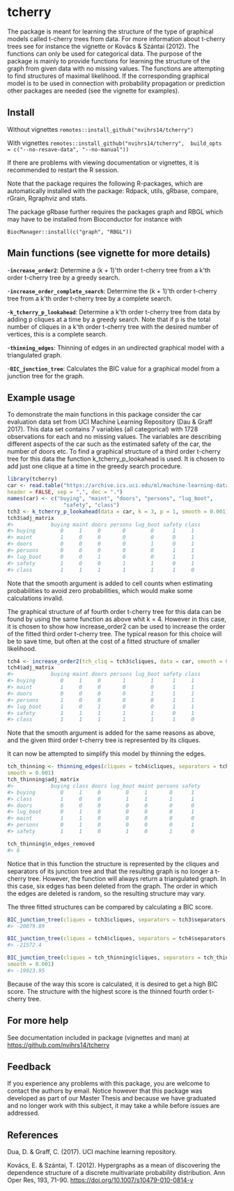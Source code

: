 # tcherry

The package is meant for learning the structure of the type of graphical models called t-cherry trees from data. For more information about t-cherry trees see for instance the vignette or Kovács & Szántai (2012). The functions can only be used for categorical data. The purpose of the package is mainly to provide functions for learning the structure of the graph from given data with no missing values. The functions are attempting to find structures of maximal likelihood. If the corresponding graphical model is to be used in connection with probability propagation or prediction other packages are needed (see the vignette for examples). 

## Install

Without vignettes
`remotes::install_github("nvihrs14/tcherry")`

With vignettes
`remotes::install_github("nvihrs14/tcherry",  build_opts = c("--no-resave-data", "--no-manual"))`

If there are problems with viewing documentation or vignettes, it is recommended to restart the R session.

Note that the package requires the following R-packages, which are automatically installed with the package:
    Rdpack, utils, gRbase, compare, rGrain, Rgraphviz and stats.
    
The package gRbase further requires the packages graph and RBGL which may have to be installed from Bioconductor for instance with

`BiocManager::install(c("graph", "RBGL"))`

## Main functions (see vignette for more details)

-__`increase_order2`__: Determine a (k + 1)'th order t-cherry tree from a k'th order t-cherry tree by a greedy search.

-__`increase_order_complete_search`__: Determine the (k + 1)'th order t-cherry tree from a k'th order t-cherry tree by a complete search.

-__`k_tcherry_p_lookahead`__: Determine a k'th order t-cherry tree from data by adding p cliques at a time by a greedy search. Note that if p is the total number of cliques in a k'th order t-cherry tree with the desired number of vertices, this is a complete search.

-__`thinning_edges`__: Thinning of edges in an undirected graphical model with a triangulated graph.

-__`BIC_junction_tree`__: Calculates the BIC value for a graphical model from a junction tree for the graph.

## Example usage

To demonstrate the main functions in this package consider the car evaluation data set from UCI Machine Learning Repository (Dau & Graff 2017). This data set contains 7 variables (all categorical) with 1728 observations for each and no missing values. The variables are describing different aspects of the car such as the estimated safety of the car, the number of doors etc. To find a graphical structure of a third order t-cherry tree for this data the function k_tcherry_p_lookahead is used. It is chosen to add just one clique at a time in the greedy search procedure.

``` r
library(tcherry)
car <- read.table("https://archive.ics.uci.edu/ml/machine-learning-databases/car/car.data",
header = FALSE, sep = ",", dec = ".")
names(car) <- c("buying", "maint", "doors", "persons", "lug_boot",
                  "safety", "class")
tch3 <- k_tcherry_p_lookahead(data = car, k = 3, p = 1, smooth = 0.001)
tch3$adj_matrix
#>            buying maint doors persons lug_boot safety class
#> buying        0     1     0       0        0      1     1
#> maint         1     0     0       0        0      0     1
#> doors         0     0     0       0        1      0     1
#> persons       0     0     0       0        0      1     1
#> lug_boot      0     0     1       0        0      1     1
#> safety        1     0     0       1        1      0     1
#> class         1     1     1       1        1      1     0

```

Note that the smooth argument is added to cell counts when estimating probabilities to avoid zero probabilities, which would make some calculations invalid. 

The graphical structure of af fourth order t-cherry tree for this data can be found by using the same function as above whit k = 4. However in this case, it is chosen to show how increase_order2 can be used to increase the order of the fitted third order t-cherry tree. The typical reason for this choice will be to save time, but often at the cost of a fitted structure of smaller likelihood.

``` r
tch4 <- increase_order2(tch_cliq = tch3$cliques, data = car, smooth = 0.001)
tch4$adj_matrix
#>            buying maint doors persons lug_boot safety class
#> buying        0     1     0       1        1      1     1
#> maint         1     0     0       0        0      1     1
#> doors         0     0     0       0        1      1     1
#> persons       1     0     0       0        0      1     1
#> lug_boot      1     0     1       0        0      1     1
#> safety        1     1     1       1        1      0     1
#> class         1     1     1       1        1      1     0

```

Note that the smooth argument is added for the same reasons as above, and the given third order t-cherry tree is represented by its cliques. 

It can now be attempted to simplify this model by thinning the edges.

``` r
tch_thinning <- thinning_edges(cliques = tch4$cliques, separators = tch4$separators, data = car,
smooth = 0.001)
tch_thinning$adj_matrix
#>            buying class doors lug_boot maint persons safety
#> buying        0     1     0        0     1       0      1
#> class         1     0     0        1     1       1      1
#> doors         0     0     0        0     0       0      0
#> lug_boot      0     1     0        0     0       0      1
#> maint         1     1     0        0     0       0      0
#> persons       0     1     0        0     0       0      1
#> safety        1     1     0        1     0       1      0

tch_thinning$n_edges_removed
#> 6

```
Notice that in this function the structure is represented by the cliques and separators of its junction tree and that the resulting graph is no longer a t-cherry tree. However, the function will always return a triangulated graph. In this case, six edges has been deleted from the graph. The order in which the edges are deleted is random, so the resulting structure may vary.   

The three fitted structures can be compared by calculating a BIC score.

``` r
BIC_junction_tree(cliques = tch3$cliques, separators = tch3$separators, data = car, smooth = 0.001)
#> -20079.89

BIC_junction_tree(cliques = tch4$cliques, separators = tch4$separators, data = car, smooth = 0.001)
#> -21572.4

BIC_junction_tree(cliques = tch_thinning$cliques, separators = tch_thinning$separators, data = car,
smooth = 0.001)
#> -19923.95
```
Because of the way this score is calculated, it is desired to get a high BIC score. The structure with the highest score is the thinned fourth order t-cherry tree. 

## For more help

See documentation included in package (vignettes and man) at <https://github.com/nvihrs14/tcherry>

## Feedback

If you experience any problems with this package, you are welcome to contact the authors by email. Notice however that this package was developed as part of our Master Thesis and because we have graduated and no longer work with this subject, it may take a while before issues are addressed. 

## References

Dua, D. & Graff, C. (2017). UCI machine learning repository.

Kovács, E. & Szántai, T. (2012). Hypergraphs as a mean of discovering the dependence structure of a discrete multivariate probability distribution. Ann Oper Res, 193, 71-90. <https://doi.org/10.1007/s10479-010-0814-y>
